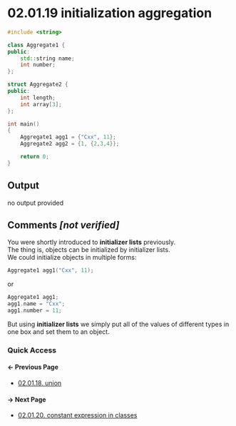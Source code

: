 # 02.01.19 initialization aggregation

```cxx
#include <string>

class Aggregate1 {
public:
    std::string name;
    int number;
};

struct Aggregate2 {
public:
    int length;
    int array[3];
};

int main()
{
    Aggregate1 agg1 = {"Cxx", 11};
    Aggregate2 agg2 = {1, {2,3,4}};

    return 0;
}

```

## Output

no output provided

## Comments *[not verified]*

You were shortly introduced to **initializer lists** previously.  
The thing is, objects can be initialized by initializer lists.  
We could initialize objects in multiple forms:  

```cxx
Aggregate1 agg1("Cxx", 11);
```

or

```cxx
Aggregate1 agg1;
agg1.name = "Cxx";
agg1.number = 11;
```

But using **initializer lists** we simply put all of the values of different types in one box and set them to an object.

### Quick Access

<div class="previous_page pagination">

#### &#8592; Previous Page

* [02.01.18. union](./../../02.object_oriented/01.classes&objects/18.union.md)

</div>
<div class="next_page pagination">

#### &#8594; Next Page

* [02.01.20. constant expression in classes](./../../02.object_oriented/01.classes&objects/20.constexpr.md)

</div>
